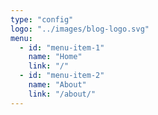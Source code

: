 ```yaml
---
type: "config"
logo: "../images/blog-logo.svg"
menu:
  - id: "menu-item-1"
    name: "Home"
    link: "/"
  - id: "menu-item-2"
    name: "About"
    link: "/about/"
---
```


<!-- Want to have this menu here instead of creating it dynamically from pages.
Many reasons for that. For example one may want to have posts in the menu also.
Or something else. This way it's more dynamic.
Just be careful to type in the correct link, aka the slug for the page/post!!! -->
